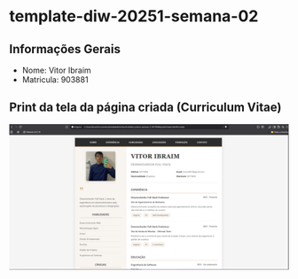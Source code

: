 # template-diw-20251-semana-02

## Informações Gerais
- Nome: Vitor Ibraim 
- Matricula: 903881

## Print da tela da página criada (Curriculum Vitae)

![Currículo Vitae](public/curriculo.png)


